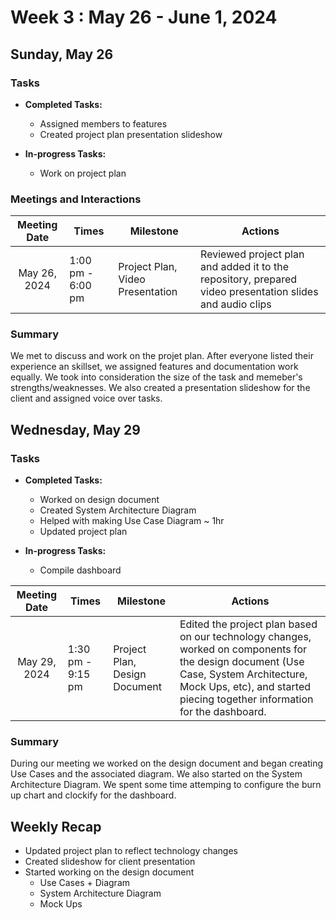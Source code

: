 # Week 3 : May 26 - June 1, 2024

## Sunday, May 26

### Tasks
- **Completed Tasks:**
  - Assigned members to features
  - Created project plan presentation slideshow

- **In-progress Tasks:**
  - Work on project plan

### Meetings and Interactions
|  Meeting Date | Times | Milestone | Actions |
| :-------------: | ------------- |------------- |------------- |
| May 26, 2024 | 1:00 pm - 6:00 pm| Project Plan, Video Presentation| Reviewed project plan and added it to the repository, prepared video presentation slides and audio clips|

### Summary
We met to discuss and work on the projet plan. After everyone listed their experience an skillset, we assigned features and documentation work equally. We took into consideration the size of the task and memeber's strengths/weaknesses. We also created a presentation slideshow for the client and assigned voice over tasks. 

## Wednesday, May 29

### Tasks
- **Completed Tasks:**
  - Worked on design document
  - Created System Architecture Diagram
  - Helped with making Use Case Diagram ~ 1hr
  - Updated project plan
    
- **In-progress Tasks:**
  - Compile dashboard

|  Meeting Date | Times | Milestone | Actions |
| :-------------: | ------------- |------------- |------------- |
| May 29, 2024 | 1:30 pm - 9:15 pm| Project Plan, Design Document | Edited the project plan based on our technology changes, worked on components for the design document (Use Case, System Architecture, Mock Ups, etc), and started piecing together information for the dashboard. |

### Summary
During our meeting we worked on the design document and began creating Use Cases and the associated diagram. We also started on the System Architecture Diagram. We spent some time attemping to configure the burn up chart and clockify for the dashboard.

## Weekly Recap
- Updated project plan to reflect technology changes
- Created slideshow for client presentation
- Started working on the design document
  - Use Cases + Diagram
  - System Architecture Diagram
  - Mock Ups
